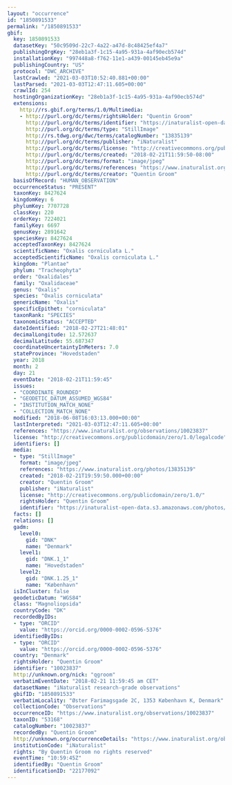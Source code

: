 ```yaml
---
layout: "occurrence"
id: "1850891533"
permalink: "/1850891533"
gbif:
  key: 1850891533
  datasetKey: "50c9509d-22c7-4a22-a47d-8c48425ef4a7"
  publishingOrgKey: "28eb1a3f-1c15-4a95-931a-4af90ecb574d"
  installationKey: "997448a8-f762-11e1-a439-00145eb45e9a"
  publishingCountry: "US"
  protocol: "DWC_ARCHIVE"
  lastCrawled: "2021-03-03T10:52:40.881+00:00"
  lastParsed: "2021-03-03T12:47:11.605+00:00"
  crawlId: 254
  hostingOrganizationKey: "28eb1a3f-1c15-4a95-931a-4af90ecb574d"
  extensions:
    http://rs.gbif.org/terms/1.0/Multimedia:
    - http://purl.org/dc/terms/rightsHolder: "Quentin Groom"
      http://purl.org/dc/terms/identifier: "https://inaturalist-open-data.s3.amazonaws.com/photos/13835139/original.jpeg?1519972748"
      http://purl.org/dc/terms/type: "StillImage"
      http://rs.tdwg.org/dwc/terms/catalogNumber: "13835139"
      http://purl.org/dc/terms/publisher: "iNaturalist"
      http://purl.org/dc/terms/license: "http://creativecommons.org/publicdomain/zero/1.0/"
      http://purl.org/dc/terms/created: "2018-02-21T11:59:50-08:00"
      http://purl.org/dc/terms/format: "image/jpeg"
      http://purl.org/dc/terms/references: "https://www.inaturalist.org/photos/13835139"
      http://purl.org/dc/terms/creator: "Quentin Groom"
  basisOfRecord: "HUMAN_OBSERVATION"
  occurrenceStatus: "PRESENT"
  taxonKey: 8427624
  kingdomKey: 6
  phylumKey: 7707728
  classKey: 220
  orderKey: 7224021
  familyKey: 6697
  genusKey: 2891642
  speciesKey: 8427624
  acceptedTaxonKey: 8427624
  scientificName: "Oxalis corniculata L."
  acceptedScientificName: "Oxalis corniculata L."
  kingdom: "Plantae"
  phylum: "Tracheophyta"
  order: "Oxalidales"
  family: "Oxalidaceae"
  genus: "Oxalis"
  species: "Oxalis corniculata"
  genericName: "Oxalis"
  specificEpithet: "corniculata"
  taxonRank: "SPECIES"
  taxonomicStatus: "ACCEPTED"
  dateIdentified: "2018-02-27T21:48:01"
  decimalLongitude: 12.572637
  decimalLatitude: 55.687347
  coordinateUncertaintyInMeters: 7.0
  stateProvince: "Hovedstaden"
  year: 2018
  month: 2
  day: 21
  eventDate: "2018-02-21T11:59:45"
  issues:
  - "COORDINATE_ROUNDED"
  - "GEODETIC_DATUM_ASSUMED_WGS84"
  - "INSTITUTION_MATCH_NONE"
  - "COLLECTION_MATCH_NONE"
  modified: "2018-06-08T16:03:13.000+00:00"
  lastInterpreted: "2021-03-03T12:47:11.605+00:00"
  references: "https://www.inaturalist.org/observations/10023837"
  license: "http://creativecommons.org/publicdomain/zero/1.0/legalcode"
  identifiers: []
  media:
  - type: "StillImage"
    format: "image/jpeg"
    references: "https://www.inaturalist.org/photos/13835139"
    created: "2018-02-21T19:59:50.000+00:00"
    creator: "Quentin Groom"
    publisher: "iNaturalist"
    license: "http://creativecommons.org/publicdomain/zero/1.0/"
    rightsHolder: "Quentin Groom"
    identifier: "https://inaturalist-open-data.s3.amazonaws.com/photos/13835139/original.jpeg?1519972748"
  facts: []
  relations: []
  gadm:
    level0:
      gid: "DNK"
      name: "Denmark"
    level1:
      gid: "DNK.1_1"
      name: "Hovedstaden"
    level2:
      gid: "DNK.1.25_1"
      name: "København"
  isInCluster: false
  geodeticDatum: "WGS84"
  class: "Magnoliopsida"
  countryCode: "DK"
  recordedByIDs:
  - type: "ORCID"
    value: "https://orcid.org/0000-0002-0596-5376"
  identifiedByIDs:
  - type: "ORCID"
    value: "https://orcid.org/0000-0002-0596-5376"
  country: "Denmark"
  rightsHolder: "Quentin Groom"
  identifier: "10023837"
  http://unknown.org/nick: "qgroom"
  verbatimEventDate: "2018-02-21 11:59:45 am CET"
  datasetName: "iNaturalist research-grade observations"
  gbifID: "1850891533"
  verbatimLocality: "Øster Farimagsgade 2C, 1353 København K, Denmark"
  collectionCode: "Observations"
  occurrenceID: "https://www.inaturalist.org/observations/10023837"
  taxonID: "53168"
  catalogNumber: "10023837"
  recordedBy: "Quentin Groom"
  http://unknown.org/occurrenceDetails: "https://www.inaturalist.org/observations/10023837"
  institutionCode: "iNaturalist"
  rights: "By Quentin Groom no rights reserved"
  eventTime: "10:59:45Z"
  identifiedBy: "Quentin Groom"
  identificationID: "22177092"
---
```

